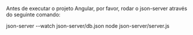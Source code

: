 Antes de executar o projeto Angular, por favor, rodar o json-server através do seguinte comando:

json-server --watch json-server/db.json
node json-server/server.js